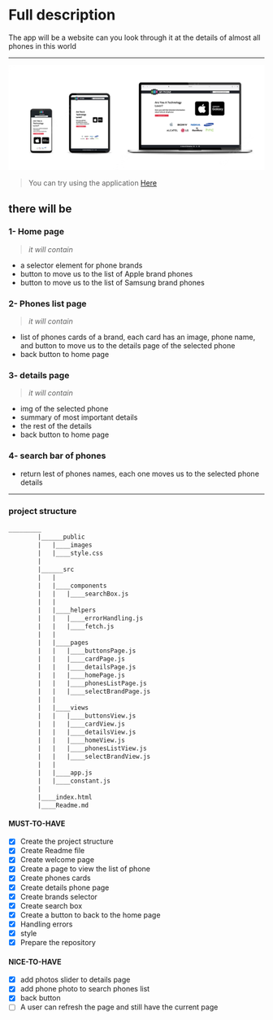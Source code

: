 # Full description

The app will be a website can you look through it at the details of almost all phones in this world

---

![view-img](./public/images/view-website.png)

> You can try using the application [Here](https://ashraf-alshashaa.github.io/API-Project/)

## there will be

### 1- Home page

> _it will contain_

- a selector element for phone brands
- button to move us to the list of Apple brand phones
- button to move us to the list of Samsung brand phones

### 2- Phones list page

> _it will contain_

- list of phones cards of a brand, each card has an image, phone name, and button to move us to the details page of the selected phone
- back button to home page

### 3- details page

> _it will contain_

- img of the selected phone
- summary of most important details
- the rest of the details
- back button to home page

### 4- search bar of phones

- return lest of phones names, each one moves us to the selected phone details

---

### project structure

```
_________
        |______public
        |   |____images
        |   |____style.css
        |
        |______src
        |   |
        |   |____components
        |   |   |____searchBox.js
        |   |
        |   |____helpers
        |   |   |____errorHandling.js
        |   |   |____fetch.js
        |   |
        |   |____pages
        |   |   |____buttonsPage.js
        |   |   |____cardPage.js
        |   |   |____detailsPage.js
        |   |   |____homePage.js
        |   |   |____phonesListPage.js
        |   |   |____selectBrandPage.js
        |   |
        |   |____views
        |   |   |____buttonsView.js
        |   |   |____cardView.js
        |   |   |____detailsView.js
        |   |   |____homeView.js
        |   |   |____phonesListView.js
        |   |   |____selectBrandView.js
        |   |
        |   |____app.js
        |   |____constant.js
        |
        |____index.html
        |____Readme.md
```

#### MUST-TO-HAVE

- [x] Create the project structure
- [x] Create Readme file
- [x] Create welcome page
- [x] Create a page to view the list of phone
- [x] Create phones cards
- [x] Create details phone page
- [x] Create brands selector
- [x] Create search box
- [x] Create a button to back to the home page
- [x] Handling errors
- [x] style
- [x] Prepare the repository

#### NICE-TO-HAVE

- [x] add photos slider to details page
- [x] add phone photo to search phones list
- [x] back button
- [ ] A user can refresh the page and still have the current page
